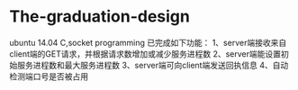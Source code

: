 # The-graduation-design
ubuntu 14.04
C,socket programming
已完成如下功能：
1、server端接收来自client端的GET请求，并根据请求数增加或减少服务进程数
2、server端能设置初始服务进程数和最大服务进程数
3、server端可向client端发送回执信息
4、自动检测端口号是否被占用
